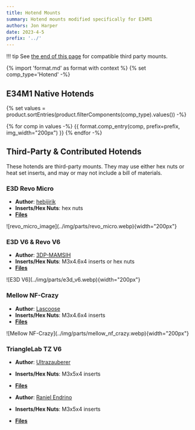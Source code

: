 ```yaml
---
title: Hotend Mounts
summary: Hotend mounts modified specifically for E34M1
authors: Jon Harper
date: 2023-4-5
prefix: '../'
---
```


!!! tip
    See [the end of this page](#eva-3-ecosystem-hotends) for compatible third party mounts.

{% import 'format.md' as format with context %}
{% set comp_type='Hotend' -%}

## E34M1 Native Hotends

{% set values = product.sortEntries(product.filterComponents(comp_type).values()) -%}

{% for comp in values -%}
{{ format.comp_entry(comp, prefix=prefix, img_width="200px") }}
{% endfor -%}

## Third-Party & Contributed Hotends

These hotends are third-party mounts. They may use either hex nuts or heat set inserts, and may or may not include a bill of materials.

<div markdown class="jh-grid-container jh-grid-2">
<div markdown class="jh-grid-para">

### E3D Revo Micro

- **Author**: [hebijirik](https://www.printables.com/@hebijirik_84624)
- **Inserts/Hex Nuts**: hex nuts
- **[Files](https://www.printables.com/model/225581-eva-3-revo-micro-hotend/files)**

</div>
<div markdown class="jh-grid-img">
![revo_micro_image](../img/parts/revo_micro.webp){width="200px"}
</div>
<div markdown class="jh-grid-para">

### E3D V6 & Revo V6 

- **Author**: [3DP-MAMSIH](https://www.printables.com/@3DPMAMSIH)
- **Inserts/Hex Nuts**: M3x4.6x4 inserts or hex nuts
- **[Files](https://www.printables.com/model/201093-eva-30-e3dv6-revo-revo-micro-hotends-mount)**

</div>
<div markdown class="jh-grid-img">
![E3D V6](../img/parts/e3d_v6.webp){width="200px"}
</div>
<div markdown class="jh-grid-para">

### Mellow NF-Crazy

- **Author**: [Lascoose](https://www.printables.com/@Lascoose)
- **Inserts/Hex Nuts**: M3x4.6x4 inserts
- **[Files](https://www.printables.com/model/316658-eva-30-nf-crazy-hotend)**

</div>
<div markdown class="jh-grid-img">
![Mellow NF-Crazy](../img/parts/mellow_nf_crazy.webp){width="200px"}
</div>

<div markdown class="jh-grid-para">

### TriangleLab TZ V6

- **Author**: [Ultrazauberer](https://www.printables.com/@Ultrazauberer_772128)
- **Inserts/Hex Nuts**: M3x5x4 inserts
- **[Files](https://www.printables.com/model/1227780-eva-30-e34m1-v6-tz20-hotend-mount)**

- **Author**: [Raniel Endrino](https://www.printables.com/@RanielEndrino_310348)
- **Inserts/Hex Nuts**: M3x5x4 inserts
- **[Files](https://www.printables.com/model/666511-e34m1-tz2-hotend-mount-for-zerog-mercury-one1)**

</div>
